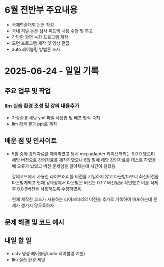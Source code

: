 # 6월 전반부 주요내용
- 국제학술대회 논문 작성
- 국내 저널 논문 심사 피드백 내용 수정 및 투고
- 간단한 화면 녹화 프로그램 제작
- 도면 프로그램 제작 및 영상 편집
- auto 레이블링 방법론 조사

# 2025-06-24 - 일일 기록

##  주요 업무 및 작업
### llm 실습 환경 조성 및 강의 내용추가
- 가상환경 세팅 yml 파일 사용법 및 배포 방식 숙지 
- llm 검색 결과 ppt로 제작
##  배운 점 및 인사이트
- 5월 중에 강의자료를 제작하였고 당시 mcp adapter 라이브러리는 0.0.9 였으며 해당 버전으로 강의자료를 제작하였으나
  6월 말에 해당 강의자료를 테스트 하였을때 오류가 났었고 버전 문제임을 알아채는데 시간이 걸렸음
  
  강의코드에서 사용한 라이브러리를 버전을 기입하지 않고 다운받다보니 최신버전을 다운받게되고 현재 강의장에서 다운받은 버전은 0.1.7 버전임을 확인했고 이를 삭제후 0.0.9버전을 사용하도록 수정하였음

  현재 제작한 코드가 사용하는 라이브러리의 버전을 추가로 기록하여 배포하는데 문제가 생기지 않도록하자

##  문제 해결 및 코드 예시



##  내일 할 일
- cctv 영상 레이블링(auto 레이블링 기반)
- llm 실습 환경 세팅
